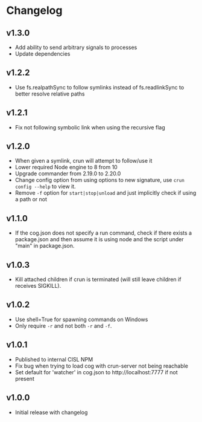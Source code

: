 # Changelog

## v1.3.0
* Add ability to send arbitrary signals to processes
* Update dependencies

## v1.2.2
* Use fs.realpathSync to follow symlinks instead of fs.readlinkSync to better resolve
    relative paths

## v1.2.1
* Fix not following symbolic link when using the recursive flag

## v1.2.0
* When given a symlink, crun will attempt to follow/use it
* Lower required Node engine to 8 from 10
* Upgrade commander from 2.19.0 to 2.20.0
* Change config option from using options to new signature, use `crun config --help` to view it.
* Remove `-f` option for `start|stop|unload` and just implicitly check if using a path or not

## v1.1.0
* If the cog.json does not specify a run command, check if there exists a package.json and then
    assume it is using node and the script under "main" in package.json.

## v1.0.3
* Kill attached children if crun is terminated (will still leave children if receives SIGKILL).

## v1.0.2
* Use shell=True for spawning commands on Windows
* Only require `-r` and not both `-r` and `-f`.

## v1.0.1
* Published to internal CISL NPM
* Fix bug when trying to load cog with crun-server not being reachable
* Set default for 'watcher' in cog.json to http://localhost:7777 if not present

## v1.0.0
* Initial release with changelog
